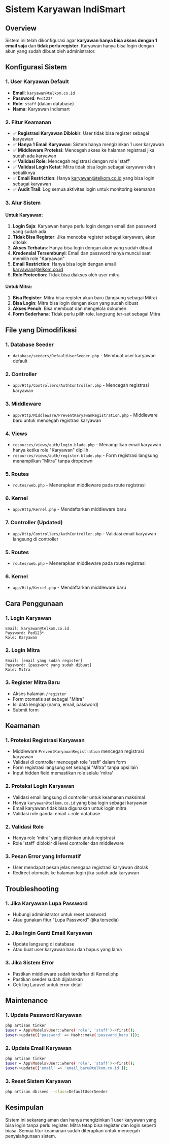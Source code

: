 # Sistem Karyawan IndiSmart

## Overview
Sistem ini telah dikonfigurasi agar **karyawan hanya bisa akses dengan 1 email saja** dan **tidak perlu register**. Karyawan hanya bisa login dengan akun yang sudah dibuat oleh administrator.

## Konfigurasi Sistem

### 1. User Karyawan Default
- **Email**: `karyawan@telkom.co.id`
- **Password**: `Ped123*`
- **Role**: `staff` (dalam database)
- **Nama**: Karyawan Indismart

### 2. Fitur Keamanan
- ✅ **Registrasi Karyawan Diblokir**: User tidak bisa register sebagai karyawan
- ✅ **Hanya 1 Email Karyawan**: Sistem hanya mengizinkan 1 user karyawan
- ✅ **Middleware Proteksi**: Mencegah akses ke halaman registrasi jika sudah ada karyawan
- ✅ **Validasi Role**: Mencegah registrasi dengan role 'staff'
- ✅ **Validasi Login Ketat**: Mitra tidak bisa login sebagai karyawan dan sebaliknya
- ✅ **Email Restriction**: Hanya karyawan@telkom.co.id yang bisa login sebagai karyawan
- ✅ **Audit Trail**: Log semua aktivitas login untuk monitoring keamanan

### 3. Alur Sistem

#### Untuk Karyawan:
1. **Login Saja**: Karyawan hanya perlu login dengan email dan password yang sudah ada
2. **Tidak Bisa Register**: Jika mencoba register sebagai karyawan, akan ditolak
3. **Akses Terbatas**: Hanya bisa login dengan akun yang sudah dibuat
4. **Kredensial Tersembunyi**: Email dan password hanya muncul saat memilih role "Karyawan"
5. **Email Restriction**: Hanya bisa login dengan email karyawan@telkom.co.id
6. **Role Protection**: Tidak bisa diakses oleh user mitra

#### Untuk Mitra:
1. **Bisa Register**: Mitra bisa register akun baru (langsung sebagai Mitra)
2. **Bisa Login**: Mitra bisa login dengan akun yang sudah dibuat
3. **Akses Penuh**: Bisa membuat dan mengelola dokumen
4. **Form Sederhana**: Tidak perlu pilih role, langsung ter-set sebagai Mitra

## File yang Dimodifikasi

### 1. **Database Seeder**
- `database/seeders/DefaultUserSeeder.php` - Membuat user karyawan default

### 2. **Controller**
- `app/Http/Controllers/AuthController.php` - Mencegah registrasi karyawan

### 3. **Middleware**
- `app/Http/Middleware/PreventKaryawanRegistration.php` - Middleware baru untuk mencegah registrasi karyawan

### 4. **Views**
- `resources/views/auth/login.blade.php` - Menampilkan email karyawan hanya ketika role "Karyawan" dipilih
- `resources/views/auth/register.blade.php` - Form registrasi langsung menampilkan "Mitra" tanpa dropdown

### 5. **Routes**
- `routes/web.php` - Menerapkan middleware pada route registrasi

### 6. **Kernel**
- `app/Http/Kernel.php` - Mendaftarkan middleware baru

### 7. **Controller (Updated)**
- `app/Http/Controllers/AuthController.php` - Validasi email karyawan langsung di controller

### 5. **Routes**
- `routes/web.php` - Menerapkan middleware pada route registrasi

### 6. **Kernel**
- `app/Http/Kernel.php` - Mendaftarkan middleware baru

## Cara Penggunaan

### 1. **Login Karyawan**
```
Email: karyawan@telkom.co.id
Password: Ped123*
Role: Karyawan
```

### 2. **Login Mitra**
```
Email: [email yang sudah register]
Password: [password yang sudah dibuat]
Role: Mitra
```

### 3. **Register Mitra Baru**
- Akses halaman `/register`
- Form otomatis set sebagai "Mitra"
- Isi data lengkap (nama, email, password)
- Submit form

## Keamanan

### 1. **Proteksi Registrasi Karyawan**
- Middleware `PreventKaryawanRegistration` mencegah registrasi karyawan
- Validasi di controller mencegah role 'staff' dalam form
- Form registrasi langsung set sebagai "Mitra" tanpa opsi lain
- Input hidden field memastikan role selalu 'mitra'

### 2. **Proteksi Login Karyawan**
- Validasi email langsung di controller untuk keamanan maksimal
- Hanya `karyawan@telkom.co.id` yang bisa login sebagai karyawan
- Email karyawan tidak bisa digunakan untuk login mitra
- Validasi role ganda: email + role database

### 2. **Validasi Role**
- Hanya role 'mitra' yang diizinkan untuk registrasi
- Role 'staff' diblokir di level controller dan middleware

### 3. **Pesan Error yang Informatif**
- User mendapat pesan jelas mengapa registrasi karyawan ditolak
- Redirect otomatis ke halaman login jika sudah ada karyawan

## Troubleshooting

### 1. **Jika Karyawan Lupa Password**
- Hubungi administrator untuk reset password
- Atau gunakan fitur "Lupa Password" (jika tersedia)

### 2. **Jika Ingin Ganti Email Karyawan**
- Update langsung di database
- Atau buat user karyawan baru dan hapus yang lama

### 3. **Jika Sistem Error**
- Pastikan middleware sudah terdaftar di Kernel.php
- Pastikan seeder sudah dijalankan
- Cek log Laravel untuk error detail

## Maintenance

### 1. **Update Password Karyawan**
```bash
php artisan tinker
$user = App\Models\User::where('role', 'staff')->first();
$user->update(['password' => Hash::make('password_baru')]);
```

### 2. **Update Email Karyawan**
```bash
php artisan tinker
$user = App\Models\User::where('role', 'staff')->first();
$user->update(['email' => 'email_baru@telkom.co.id']);
```

### 3. **Reset Sistem Karyawan**
```bash
php artisan db:seed --class=DefaultUserSeeder
```

## Kesimpulan

Sistem ini sekarang aman dan hanya mengizinkan 1 user karyawan yang bisa login tanpa perlu register. Mitra tetap bisa register dan login seperti biasa. Semua fitur keamanan sudah diterapkan untuk mencegah penyalahgunaan sistem.
